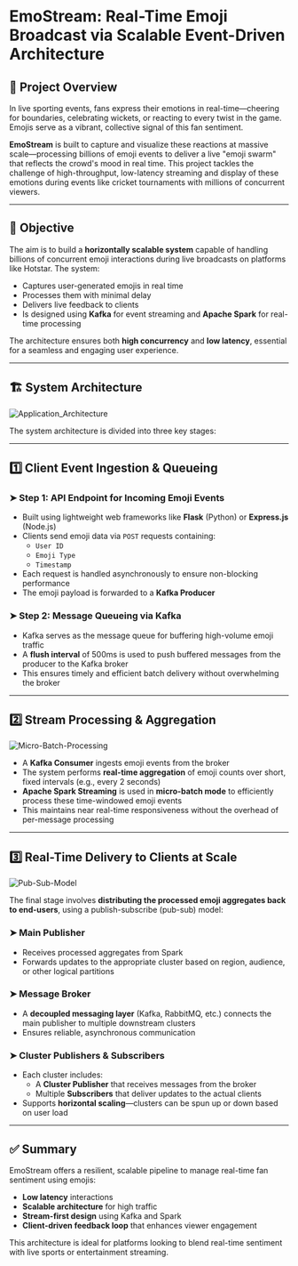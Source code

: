 # EmoStream: Real-Time Emoji Broadcast via Scalable Event-Driven Architecture

## 📌 Project Overview

In live sporting events, fans express their emotions in real-time—cheering for boundaries, celebrating wickets, or reacting to every twist in the game. Emojis serve as a vibrant, collective signal of this fan sentiment.

**EmoStream** is built to capture and visualize these reactions at massive scale—processing billions of emoji events to deliver a live "emoji swarm" that reflects the crowd's mood in real time. This project tackles the challenge of high-throughput, low-latency streaming and display of these emotions during events like cricket tournaments with millions of concurrent viewers.

---

## 🎯 Objective

The aim is to build a **horizontally scalable system** capable of handling billions of concurrent emoji interactions during live broadcasts on platforms like Hotstar. The system:
- Captures user-generated emojis in real time
- Processes them with minimal delay
- Delivers live feedback to clients
- Is designed using **Kafka** for event streaming and **Apache Spark** for real-time processing

The architecture ensures both **high concurrency** and **low latency**, essential for a seamless and engaging user experience.

---

## 🏗️ System Architecture

![Application_Architecture](./Architecture.png)

The system architecture is divided into three key stages:

---

## 1️⃣ Client Event Ingestion & Queueing

### ➤ Step 1: API Endpoint for Incoming Emoji Events
- Built using lightweight web frameworks like **Flask** (Python) or **Express.js** (Node.js)
- Clients send emoji data via `POST` requests containing:
  - `User ID`
  - `Emoji Type`
  - `Timestamp`
- Each request is handled asynchronously to ensure non-blocking performance
- The emoji payload is forwarded to a **Kafka Producer**

### ➤ Step 2: Message Queueing via Kafka
- Kafka serves as the message queue for buffering high-volume emoji traffic
- A **flush interval** of 500ms is used to push buffered messages from the producer to the Kafka broker
- This ensures timely and efficient batch delivery without overwhelming the broker

---

## 2️⃣ Stream Processing & Aggregation

![Micro-Batch-Processing](./Mirco-Batch.png)

- A **Kafka Consumer** ingests emoji events from the broker
- The system performs **real-time aggregation** of emoji counts over short, fixed intervals (e.g., every 2 seconds)
- **Apache Spark Streaming** is used in **micro-batch mode** to efficiently process these time-windowed emoji events
- This maintains near real-time responsiveness without the overhead of per-message processing

---

## 3️⃣ Real-Time Delivery to Clients at Scale

![Pub-Sub-Model](./Pub-Sub.png)

The final stage involves **distributing the processed emoji aggregates back to end-users**, using a publish-subscribe (pub-sub) model:

### ➤ Main Publisher
- Receives processed aggregates from Spark
- Forwards updates to the appropriate cluster based on region, audience, or other logical partitions

### ➤ Message Broker
- A **decoupled messaging layer** (Kafka, RabbitMQ, etc.) connects the main publisher to multiple downstream clusters
- Ensures reliable, asynchronous communication

### ➤ Cluster Publishers & Subscribers
- Each cluster includes:
  - A **Cluster Publisher** that receives messages from the broker
  - Multiple **Subscribers** that deliver updates to the actual clients
- Supports **horizontal scaling**—clusters can be spun up or down based on user load

---

## ✅ Summary

EmoStream offers a resilient, scalable pipeline to manage real-time fan sentiment using emojis:
- **Low latency** interactions
- **Scalable architecture** for high traffic
- **Stream-first design** using Kafka and Spark
- **Client-driven feedback loop** that enhances viewer engagement

This architecture is ideal for platforms looking to blend real-time sentiment with live sports or entertainment streaming.

